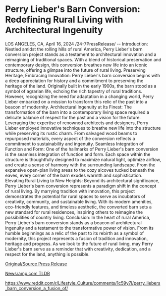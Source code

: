 # Perry Lieber's Barn Conversion: Redefining Rural Living with Architectural Ingenuity

LOS ANGELES, CA, April 16, 2024 /24-7PressRelease/ --   Introduction: Nestled amidst the rolling hills of rural America, Perry Lieber's barn conversion project stands as a testament to architectural innovation and a reimagining of traditional spaces. With a blend of historical preservation and contemporary design, this conversion breathes new life into an iconic structure, offering a glimpse into the future of rural living.  Preserving Heritage, Embracing Innovation: Perry Lieber's barn conversion begins with a deep appreciation for history and a commitment to preserving the heritage of the land. Originally built in the early 1900s, the barn stood as a symbol of agrarian life, echoing the rich tapestry of rural traditions. However, recognizing the need for adaptation in a changing world, Perry Lieber embarked on a mission to transform this relic of the past into a beacon of modernity.  Architectural Ingenuity at Its Finest: The transformation of the barn into a contemporary living space required a delicate balance of respect for the past and a vision for the future. Leveraging the expertise of renowned architects and designers, Perry Lieber employed innovative techniques to breathe new life into the structure while preserving its rustic charm. From salvaged wood beams to repurposed materials, every aspect of the conversion reflects a commitment to sustainability and ingenuity.  Seamless Integration of Function and Form: One of the hallmarks of Perry Lieber's barn conversion is the seamless integration of function and form. Each space within the structure is thoughtfully designed to maximize natural light, optimize airflow, and create a sense of harmony with the surrounding landscape. From the expansive open-plan living areas to the cozy alcoves tucked beneath the eaves, every corner of the barn exudes warmth and sophistication.  Elevating Rural Living to New Heights: Beyond its architectural significance, Perry Lieber's barn conversion represents a paradigm shift in the concept of rural living. By marrying tradition with innovation, this project demonstrates the potential for rural spaces to serve as incubators of creativity, community, and sustainable living. With its modern amenities, eco-friendly features, and timeless aesthetic, the converted barn sets a new standard for rural residences, inspiring others to reimagine the possibilities of country living.  Conclusion: In the heart of rural America, Perry Lieber's barn conversion stands as a beacon of architectural ingenuity and a testament to the transformative power of vision. From its humble beginnings as a relic of the past to its rebirth as a symbol of modernity, this project represents a fusion of tradition and innovation, heritage and progress. As we look to the future of rural living, may Perry Lieber's barn serve as a reminder that with creativity, dedication, and a respect for the land, anything is possible. 

[Original/Source Press Release](https://www.24-7pressrelease.com/press-release/510049/perry-liebers-barn-conversion-redefining-rural-living-with-architectural-ingenuity)
                    

[Newsramp.com TLDR](None) 

https://www.reddit.com/r/Lifestyle_Culture/comments/1c59y7l/perry_liebers_barn_conversion_a_fusion_of/
